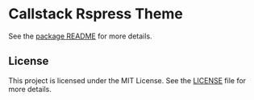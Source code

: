 # Callstack Rspress Theme

See the [package README](./packages/theme/README.md) for more details.

## License

This project is licensed under the MIT License. See the [LICENSE](./LICENSE) file for more details.
